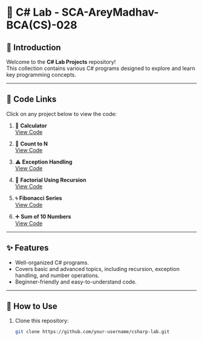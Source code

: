 # 🚀 C# Lab - SCA-AreyMadhav-BCA(CS)-028

## 🎯 Introduction  
Welcome to the **C# Lab Projects** repository!  
This collection contains various C# programs designed to explore and learn key programming concepts.

---

## 📂 Code Links  
Click on any project below to view the code:  

1. 🔢 **Calculator**  
   [View Code](./Calculator/calc.cs)

2. 🔄 **Count to N**  
   [View Code](./Count%20to%20N/main.cs)

3. ⚠️ **Exception Handling**  
   [View Code](./Exception%20Handling/main.cs)

4. 🧮 **Factorial Using Recursion**  
   [View Code](./Factorial%20using%20Recursion/main.cs)

5. 🌀 **Fibonacci Series**  
   [View Code](./Fibonacci/main.cs)

6. ➕ **Sum of 10 Numbers**  
   [View Code](./Sum%20of%2010%20Numbers/main.cs)

---

## ✨ Features  
- Well-organized C# programs.
- Covers basic and advanced topics, including recursion, exception handling, and number operations.
- Beginner-friendly and easy-to-understand code.

---

## 📖 How to Use  
1. Clone this repository:  
   ```bash
   git clone https://github.com/your-username/csharp-lab.git

